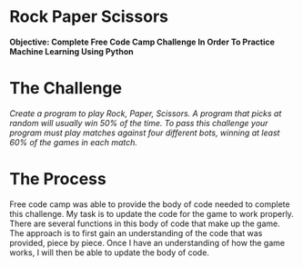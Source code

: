 # Rock Paper Scissors
**Objective: Complete Free Code Camp Challenge In Order To Practice Machine Learning Using Python**  
# The Challenge 
*Create a program to play Rock, Paper, Scissors. A program that picks at random will usually win 50% of the time. To pass this challenge your program must play matches against four different bots, winning at least 60% of the games in each match.*
# The Process
Free code camp was able to provide the body of code needed to complete this challenge. My task is to update the code for the game to work properly. There are several functions in this body of code that make up the game. The approach is to first gain an understanding of the code that was provided, piece by piece. Once I have an understanding of how the game works, I will then be able to update the body of code. 

